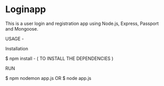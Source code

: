 # Loginapp

This is a user login and registration app using Node.js, Express, Passport and Mongoose.

USAGE - 

Installation

$ npm install   - ( TO INSTALL THE DEPENDENCIES )

RUN

$ npm nodemon app.js 
 OR
$ node app.js
